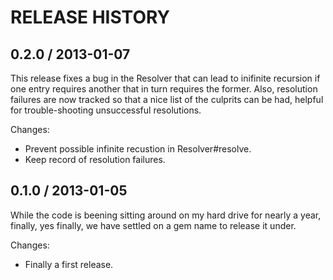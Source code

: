 # RELEASE HISTORY

## 0.2.0 / 2013-01-07

This release fixes a bug in the Resolver that can lead to inifinite recursion
if one entry requires another that in turn requires the former. Also, resolution
failures are now tracked so that a nice list of the culprits can be had, helpful
for trouble-shooting unsuccessful resolutions.

Changes:

* Prevent possible infinite recustion in Resolver#resolve.
* Keep record of resolution failures.


## 0.1.0 / 2013-01-05

While the code is beening sitting around on my hard drive for nearly
a year, finally, yes finally, we have settled on a gem name to release
it under.

Changes:

* Finally a first release.
